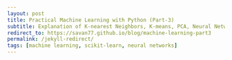```yaml
---
layout: post
title: Practical Machine Learning with Python (Part-3)
subtitle: Explanation of K-nearest Neighbors, K-means, PCA, Neural Networks
redirect_to: https://savan77.github.io/blog/machine-learning-part3
permalink: /jekyll-redirect/
tags: [machine learning, scikit-learn, neural networks]
---
```

